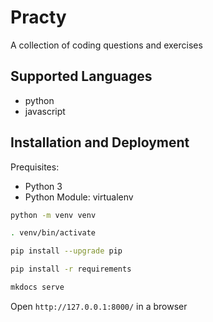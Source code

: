 # Practy

A collection of coding questions and exercises

## Supported Languages

* python
* javascript

## Installation and Deployment

Prequisites:

* Python 3
* Python Module: virtualenv

```bash
python -m venv venv

. venv/bin/activate

pip install --upgrade pip

pip install -r requirements

mkdocs serve
```

Open `http://127.0.0.1:8000/` in a browser
